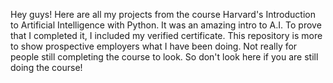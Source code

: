 Hey guys! Here are all my projects from the course Harvard's Introduction to Artificial Intelligence with Python. It was an amazing intro to A.I. To prove that I completed it, I included my verified certificate.
This repository is more to show prospective employers what I have been doing. Not really for people still completing the course to look. So don't look here if you are still doing the course!
